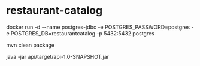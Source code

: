 # restaurant-catalog

docker run -d --name postgres-jdbc -e POSTGRES_PASSWORD=postgres -e POSTGRES_DB=restaurantcatalog -p 5432:5432 postgres

mvn clean package

java -jar api/target/api-1.0-SNAPSHOT.jar
